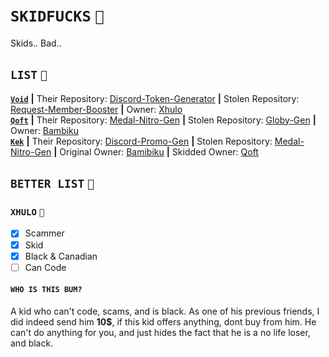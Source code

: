 # `SKIDFUCKS` `🤡`
Skids.. Bad..

## `LIST` `📜`
**[`Void`](https://github.com/VoidDev1337)** **|** Their Repository: [Discord-Token-Generator](https://github.com/VoidDev1337/Discord-Token-Generator) **|** Stolen Repository: [Request-Member-Booster](https://github.com/xhuloo/request-member-booster) **|** Owner: [Xhulo](https://github.com/xhuloo) <br>
**[`Qoft`](https://github.com/qoft)** **|** Their Repository: [Medal-Nitro-Gen](https://github.com/Qoft/medal-nitro-gen) **|** Stolen Repository: [Globy-Gen](https://github.com/bbambiku/promo-gen) **|** Owner: [Bambiku](https://github.com/bbambiku) <br>
**[`Kek`](https://github.com/kekeds)** **|** Their Repository: [Discord-Promo-Gen](https://github.com/kekeds/discord-promo-gen) **|** Stolen Repository: [Medal-Nitro-Gen](https://github.com/Qoft/medal-nitro-gen) **|** Original Owner: [Bamibiku](https://github.com/bbambiku) **|** Skidded Owner: [Qoft](https://github.com/qoft)

## `BETTER LIST` `📜`
### `XHULO` `🤡`
- [X] Scammer
- [X] Skid
- [X] Black & Canadian
- [ ] Can Code

#### `WHO IS THIS BUM?`
A kid who can't code, scams, and is black. As one of his previous friends, I did indeed send him **10$**, if this kid offers anything, dont buy from him. He can't do anything for you, and just hides the fact that he is a no life loser, and black.
